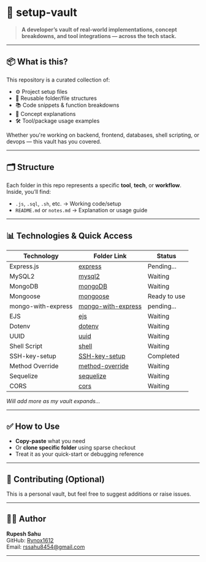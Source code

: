 # 🧰 setup-vault

> **A developer’s vault of real-world implementations, concept breakdowns, and tool integrations — across the tech stack.**

---

## 📦 What is this?

This repository is a curated collection of:

- ⚙️ Project setup files  
- 📁 Reusable folder/file structures  
- 📚 Code snippets & function breakdowns  
- 🧠 Concept explanations  
- 🛠️ Tool/package usage examples  

Whether you're working on backend, frontend, databases, shell scripting, or devops — this vault has you covered.

---

## 🗂️ Structure

Each folder in this repo represents a specific **tool**, **tech**, or **workflow**.  
Inside, you’ll find:

- `.js`, `.sql`, `.sh`, etc. → Working code/setup  
- `README.md` or `notes.md` → Explanation or usage guide  


---

## 📊 Technologies & Quick Access

| Technology | Folder Link | Status |
|------------|-------------|--------|
| Express.js | [express](./express/info.md) | Pending... |
| MySQL2     | [mysql2](./mysql2) | Waiting |
| MongoDB    | [mongoDB](./mongoDB) | Waiting |
|Mongoose    | [mongoose](./Mongoose/info.md)| Ready to use |
|mongo-with-express|[mongo-with-express](./mongo-with-express/info.md)|pending...|
| EJS        | [ejs](./ejs) | Waiting |
| Dotenv     | [dotenv](./dotenv) | Waiting |
| UUID       | [uuid](./uuid) | Waiting |
| Shell Script | [shell](./shell) | Waiting |
| SSH-key-setup | [ SSH-key-setup ](./SSH-key-setup/info.md)|Completed|
| Method Override | [method-override](./method-override) | Waiting |
| Sequelize  | [sequelize](./sequelize) | Waiting |
| CORS       | [cors](./cors) | Waiting |

_Will add more as my vault expands..._

---

## ✅ How to Use

- **Copy-paste** what you need  
- Or **clone specific folder** using sparse checkout  
- Treat it as your quick-start or debugging reference

---

## 🙌 Contributing (Optional)

This is a personal vault, but feel free to suggest additions or raise issues.

---

## 🧑‍💻 Author

**Rupesh Sahu**  
GitHub: [Rynox1612](https://github.com/Rynox1612)  
Email: rssahu8454@gmail.com  

---
